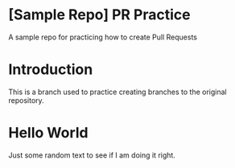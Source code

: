 # [Sample Repo] PR Practice
A sample repo for practicing how to create Pull Requests

# Introduction
This is a branch used to practice creating branches to the original repository.

# Hello World
Just some random text to see if I am doing it right.